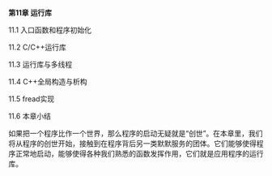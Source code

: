 **第11章 运行库**

11.1 入口函数和程序初始化

11.2 C/C++运行库

11.3 运行库与多线程

11.4 C++全局构造与析构

11.5 fread实现

11.6 本章小结

如果把一个程序比作一个世界，那么程序的启动无疑就是“创世”。在本章里，我们将从程序的创世开始，接触到在程序背后另一类默默服务的团体。它们能够使得程序正常地启动，能够使得各种我们熟悉的函数发挥作用，它们就是应用程序的运行库。